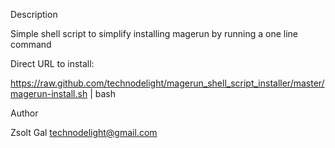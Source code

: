 Description

 Simple shell script to simplify installing magerun by running a one line command
 
Direct URL to install:
 
 https://raw.github.com/technodelight/magerun_shell_script_installer/master/magerun-install.sh | bash

Author

 Zsolt Gal <technodelight@gmail.com>

